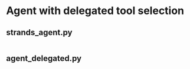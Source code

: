 # Agent with delegated tool selection

## strands_agent.py

```python

```

## agent_delegated.py

```python

```
